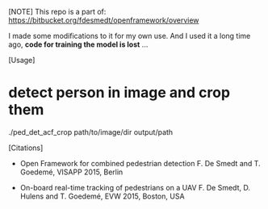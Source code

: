 [NOTE]
This repo is a part of: https://bitbucket.org/fdesmedt/openframework/overview

I made some modifications to it for my own use.
And I used it a long time ago, **code for training the model is lost** ...

[Usage]
# detect person in image and crop them
./ped_det_acf_crop path/to/image/dir output/path


[Citations]
*  Open Framework for combined pedestrian detection
    F. De Smedt and T. Goedemé, VISAPP 2015, Berlin

 * On-board real-time tracking of pedestrians on a UAV
   F. De Smedt, D. Hulens and T. Goedemé, EVW 2015, Boston, USA

